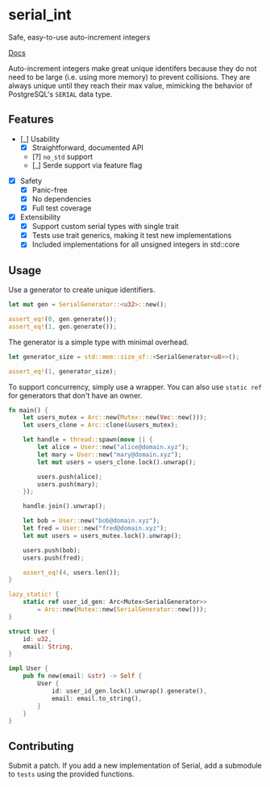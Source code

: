 # serial_int

Safe, easy-to-use auto-increment integers

[Docs](https://docs.rs/serial_int)

Auto-increment integers make great unique identifers because they do not need to
be large (i.e. using more memory) to prevent collisions. They are always unique
until they reach their max value, mimicking the behavior of PostgreSQL's
`SERIAL` data type.

## Features

- [_] Usability
  - [X] Straightforward, documented API
  - [?] `no_std` support
  - [_] Serde support via feature flag
- [X] Safety
  - [X] Panic-free
  - [X] No dependencies
  - [X] Full test coverage
- [X] Extensibility
  - [X] Support custom serial types with single trait
  - [X] Tests use trait generics, making it test new implementations
  - [X] Included implementations for all unsigned integers in std::core

## Usage

Use a generator to create unique identifiers.

```rust
let mut gen = SerialGenerator::<u32>::new();

assert_eq!(0, gen.generate());
assert_eq!(1, gen.generate());
```

The generator is a simple type with minimal overhead.

```rust
let generator_size = std::mem::size_of::<SerialGenerator<u8>>();

assert_eq!(1, generator_size);
```

To support concurrency, simply use a wrapper. You can also use `static ref` for
generators that don't have an owner.

```rust
fn main() {
    let users_mutex = Arc::new(Mutex::new(Vec::new()));
    let users_clone = Arc::clone(&users_mutex);

    let handle = thread::spawn(move || {
        let alice = User::new("alice@domain.xyz");
        let mary = User::new("mary@domain.xyz");
        let mut users = users_clone.lock().unwrap();

        users.push(alice);
        users.push(mary);
    });

    handle.join().unwrap();

    let bob = User::new("bob@domain.xyz");
    let fred = User::new("fred@domain.xyz");
    let mut users = users_mutex.lock().unwrap();

    users.push(bob);
    users.push(fred);

    assert_eq!(4, users.len());
}

lazy_static! {
    static ref user_id_gen: Arc<Mutex<SerialGenerator>>
        = Arc::new(Mutex::new(SerialGenerator::new()));
}

struct User {
    id: u32,
    email: String,
}

impl User {
    pub fn new(email: &str) -> Self {
        User {
            id: user_id_gen.lock().unwrap().generate(),
            email: email.to_string(),
        }
    }
}
```


## Contributing

Submit a patch. If you add a new implementation of Serial, add a submodule to
`tests` using the provided functions.
